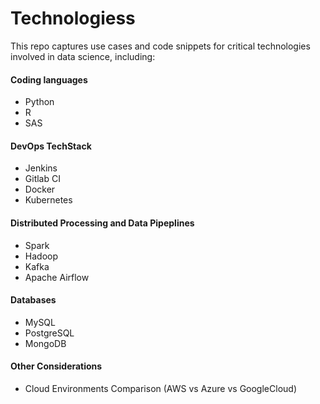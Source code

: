 # Technologiess

This repo captures use cases and code snippets for critical technologies involved in data science, including: 

#### Coding languages

* Python
* R
* SAS 

#### DevOps TechStack 

* Jenkins
* Gitlab CI 
* Docker
* Kubernetes 

#### Distributed Processing and Data Pipeplines

* Spark 
* Hadoop 
* Kafka
* Apache Airflow 

#### Databases 

* MySQL 
* PostgreSQL
* MongoDB

#### Other Considerations 

* Cloud Environments Comparison (AWS vs Azure vs GoogleCloud) 
